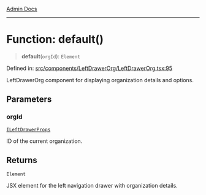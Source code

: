 [Admin Docs](/)

***

# Function: default()

> **default**(`orgId`): `Element`

Defined in: [src/components/LeftDrawerOrg/LeftDrawerOrg.tsx:95](https://github.com/PalisadoesFoundation/talawa-admin/blob/main/src/components/LeftDrawerOrg/LeftDrawerOrg.tsx#L95)

LeftDrawerOrg component for displaying organization details and options.

## Parameters

### orgId

[`ILeftDrawerProps`](../interfaces/ILeftDrawerProps.md)

ID of the current organization.

## Returns

`Element`

JSX element for the left navigation drawer with organization details.
